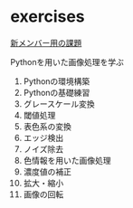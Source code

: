 
# exercises

[新メンバー用の課題](https://github.com/tomomiyazaki/exercises)

Pythonを用いた画像処理を学ぶ


1. Pythonの環境構築
2. Pythonの基礎練習
3. グレースケール変換
4. 閾値処理
5. 表色系の変換
6. エッジ検出
7. ノイズ除去
8. 色情報を用いた画像処理
9. 濃度値の補正
10. 拡大・縮小
11. 画像の回転
